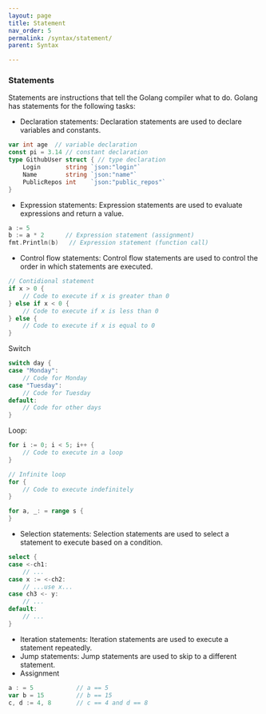 ```yaml
---
layout: page
title: Statement
nav_order: 5
permalink: /syntax/statement/
parent: Syntax

---
```


### Statements
Statements are instructions that tell the Golang compiler what to do. Golang has statements for the following tasks:
- Declaration statements: Declaration statements are used to declare variables and constants.
```go
var int age  // variable declaration
const pi = 3.14 // constant declaration
type GithubUser struct { // type declaration 
	Login       string `json:"login"`
	Name        string `json:"name"`
	PublicRepos int    `json:"public_repos"`
}

```
- Expression statements: Expression statements are used to evaluate expressions and return a value.
```go
a := 5
b := a * 2      // Expression statement (assignment)
fmt.Println(b)   // Expression statement (function call)

```
- Control flow statements: Control flow statements are used to control the order in which statements are executed.
```go
// Contidional statement
if x > 0 {
    // Code to execute if x is greater than 0
} else if x < 0 {
    // Code to execute if x is less than 0
} else {
    // Code to execute if x is equal to 0
}
```
Switch 
```go
switch day {
case "Monday":
    // Code for Monday
case "Tuesday":
    // Code for Tuesday
default:
    // Code for other days
}
```
Loop:
```go
for i := 0; i < 5; i++ {
    // Code to execute in a loop
}

// Infinite loop
for {
    // Code to execute indefinitely
}

for a, _: = range s {
}
```

- Selection statements: Selection statements are used to select a statement to execute based on a condition.
```go
select {
case <-ch1:
    // ...
case x := <-ch2:
    // ...use x...
case ch3 <- y:
    // ...
default:
    // ...
}
```
- Iteration statements: Iteration statements are used to execute a statement repeatedly.
- Jump statements: Jump statements are used to skip to a different statement.
- Assignment
```go
a : = 5            // a == 5
var b = 15         // b == 15 
c, d := 4, 8       // c == 4 and d == 8 
```
